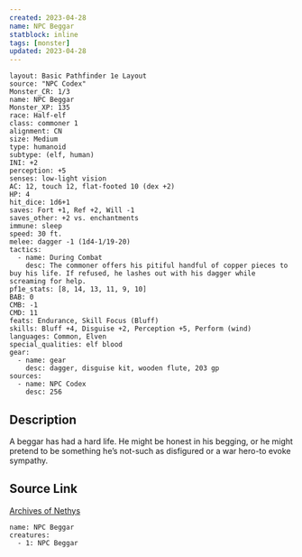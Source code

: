 ```yaml
---
created: 2023-04-28
name: NPC Beggar
statblock: inline
tags: [monster]
updated: 2023-04-28
---
```

```statblock
layout: Basic Pathfinder 1e Layout
source: "NPC Codex"
Monster_CR: 1/3
name: NPC Beggar
Monster_XP: 135
race: Half-elf
class: commoner 1
alignment: CN
size: Medium
type: humanoid
subtype: (elf, human)
INI: +2
perception: +5
senses: low-light vision
AC: 12, touch 12, flat-footed 10 (dex +2)
HP: 4
hit_dice: 1d6+1
saves: Fort +1, Ref +2, Will -1
saves_other: +2 vs. enchantments
immune: sleep
speed: 30 ft.
melee: dagger -1 (1d4-1/19-20)
tactics:
  - name: During Combat
    desc: The commoner offers his pitiful handful of copper pieces to buy his life. If refused, he lashes out with his dagger while screaming for help.
pf1e_stats: [8, 14, 13, 11, 9, 10]
BAB: 0
CMB: -1
CMD: 11
feats: Endurance, Skill Focus (Bluff)
skills: Bluff +4, Disguise +2, Perception +5, Perform (wind) 
languages: Common, Elven
special_qualities: elf blood
gear:
  - name: gear
    desc: dagger, disguise kit, wooden flute, 203 gp
sources:
  - name: NPC Codex
    desc: 256
```
## Description
A beggar has had a hard life. He might be honest in his begging, or he might pretend to be something he’s not-such as disfigured or a war hero-to evoke sympathy.
## Source Link
[Archives of Nethys](https://aonprd.com/NPCDisplay.aspx?ItemName=Beggar)
```encounter-table
name: NPC Beggar
creatures:
  - 1: NPC Beggar
```
